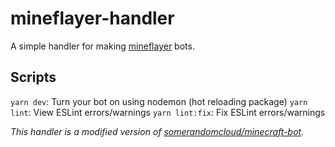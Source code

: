 # mineflayer-handler

A simple handler for making [mineflayer](https://mineflayer.prismarine.js.org) bots.

## Scripts

`yarn dev`: Turn your bot on using nodemon (hot reloading package)
`yarn lint`: View ESLint errors/warnings
`yarn lint:fix`: Fix ESLint errors/warnings


*This handler is a modified version of [somerandomcloud/minecraft-bot](https://github.com/somerandomcloud/minecraft-bot).*